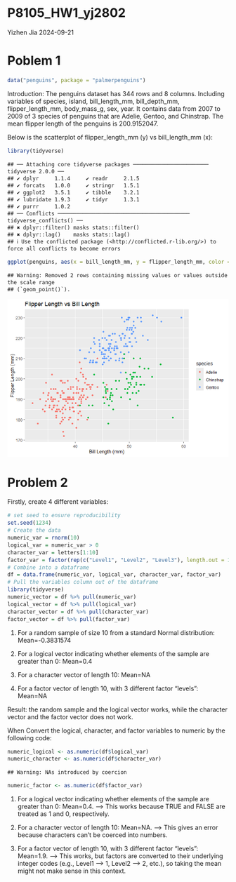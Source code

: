 P8105_HW1_yj2802
================
Yizhen Jia
2024-09-21

# Poblem 1

``` r
data("penguins", package = "palmerpenguins")
```

Introduction: The penguins dataset has 344 rows and 8 columns. Including
variables of species, island, bill_length_mm, bill_depth_mm,
flipper_length_mm, body_mass_g, sex, year. It contains data from 2007 to
2009 of 3 species of penguins that are Adelie, Gentoo, and Chinstrap.
The mean flipper length of the penguins is 200.9152047.

Below is the scatterplot of flipper_length_mm (y) vs bill_length_mm (x):

``` r
library(tidyverse)
```

    ## ── Attaching core tidyverse packages ──────────────────────── tidyverse 2.0.0 ──
    ## ✔ dplyr     1.1.4     ✔ readr     2.1.5
    ## ✔ forcats   1.0.0     ✔ stringr   1.5.1
    ## ✔ ggplot2   3.5.1     ✔ tibble    3.2.1
    ## ✔ lubridate 1.9.3     ✔ tidyr     1.3.1
    ## ✔ purrr     1.0.2     
    ## ── Conflicts ────────────────────────────────────────── tidyverse_conflicts() ──
    ## ✖ dplyr::filter() masks stats::filter()
    ## ✖ dplyr::lag()    masks stats::lag()
    ## ℹ Use the conflicted package (<http://conflicted.r-lib.org/>) to force all conflicts to become errors

``` r
ggplot(penguins, aes(x = bill_length_mm, y = flipper_length_mm, color = species)) +geom_point() +labs(title = "Flipper Length vs Bill Length", x = "Bill Length (mm)", y = "Flipper Length (mm)")
```

    ## Warning: Removed 2 rows containing missing values or values outside the scale range
    ## (`geom_point()`).

![](p8105_hw1_yj2802_files/figure-gfm/yx_scatter-1.png)<!-- -->

# Problem 2

Firstly, create 4 different variables:

``` r
# set seed to ensure reproducibility
set.seed(1234)
# Create the data
numeric_var = rnorm(10)
logical_var = numeric_var > 0
character_var = letters[1:10]
factor_var = factor(rep(c("Level1", "Level2", "Level3"), length.out = 10))
# Combine into a dataframe
df = data.frame(numeric_var, logical_var, character_var, factor_var)
# Pull the variables column out of the dataframe
library(tidyverse)
numeric_vector = df %>% pull(numeric_var)
logical_vector = df %>% pull(logical_var)
character_vector = df %>% pull(character_var)
factor_vector = df %>% pull(factor_var)
```

1)  For a random sample of size 10 from a standard Normal distribution:
    Mean=-0.3831574

2)  For a logical vector indicating whether elements of the sample are
    greater than 0: Mean=0.4

3)  For a character vector of length 10: Mean=NA

4)  For a factor vector of length 10, with 3 different factor “levels”:
    Mean=NA

Result: the random sample and the logical vector works, while the
character vector and the factor vector does not work.

When Convert the logical, character, and factor variables to numeric by
the following code:

``` r
numeric_logical <- as.numeric(df$logical_var)
numeric_character <- as.numeric(df$character_var)
```

    ## Warning: NAs introduced by coercion

``` r
numeric_factor <- as.numeric(df$factor_var)
```

1)  For a logical vector indicating whether elements of the sample are
    greater than 0: Mean=0.4. –\> This works because TRUE and FALSE are
    treated as 1 and 0, respectively.

2)  For a character vector of length 10: Mean=NA. –\> This gives an
    error because characters can’t be coerced into numbers.

3)  For a factor vector of length 10, with 3 different factor “levels”:
    Mean=1.9. –\> This works, but factors are converted to their
    underlying integer codes (e.g., Level1 –\> 1, Level2 –\> 2, etc.),
    so taking the mean might not make sense in this context.
